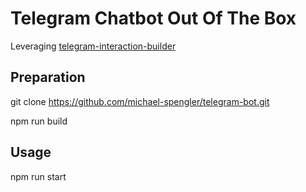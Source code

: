 # Telegram Chatbot Out Of The Box

Leveraging [telegram-interaction-builder](https://www.npmjs.com/package/telegram-interaction-builder)


## Preparation

git clone https://github.com/michael-spengler/telegram-bot.git

npm run build


## Usage

npm run start
